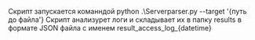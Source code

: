 Скрипт запускается команндой python .\Serverparser.py --target '{путь до файла'}
Cкрипт анализурет логи и складывает их в папку results в формате JSON файла с именем result_access_log_{datetime}
